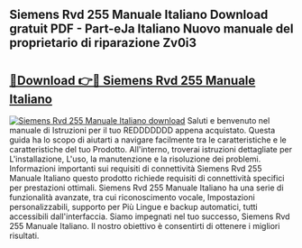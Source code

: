 ## Siemens Rvd 255 Manuale Italiano Download gratuit PDF - Part-eJa Italiano Nuovo manuale del proprietario di riparazione Zv0i3

# <h2><a href="http://dfch1j8.blite.top/?on=Siemens+Rvd+255+Manuale+Italiano">🔗Download 👉🔴 Siemens Rvd 255 Manuale Italiano</a></h2>

[![Siemens Rvd 255 Manuale Italiano download](https://i.imgur.com/lujVjoI.png)](http://dfch1j8.blite.top/?on=Siemens+Rvd+255+Manuale+Italiano)
Saluti e benvenuto nel manuale di Istruzioni per il tuo REDDDDDDD appena acquistato. Questa guida ha lo scopo di aiutarti a navigare facilmente tra le caratteristiche e le caratteristiche del tuo Prodotto. All'interno, troverai istruzioni dettagliate per L'installazione, L'uso, la manutenzione e la risoluzione dei problemi. Informazioni importanti sui requisiti di connettività Siemens Rvd 255 Manuale Italiano questo prodotto richiede requisiti di connettività specifici per prestazioni ottimali. Siemens Rvd 255 Manuale Italiano ha una serie di funzionalità avanzate, tra cui riconoscimento vocale, Impostazioni personalizzabili, supporto per Più Lingue e backup automatici, tutti accessibili dall'interfaccia. Siamo impegnati nel tuo successo, Siemens Rvd 255 Manuale Italiano. Il nostro obiettivo è consentirti di ottenere i migliori risultati.
